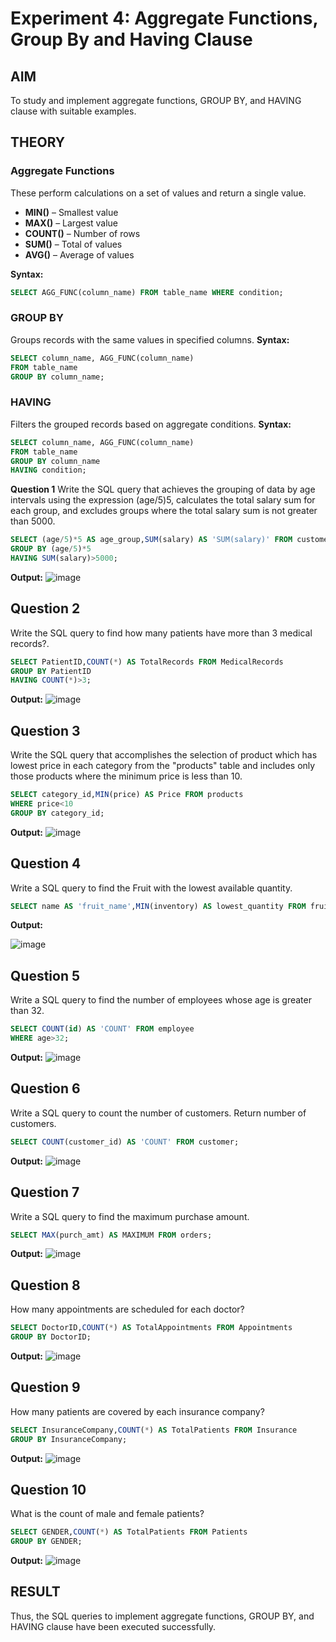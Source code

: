 # Experiment 4: Aggregate Functions, Group By and Having Clause

## AIM
To study and implement aggregate functions, GROUP BY, and HAVING clause with suitable examples.

## THEORY

### Aggregate Functions
These perform calculations on a set of values and return a single value.

- **MIN()** – Smallest value  
- **MAX()** – Largest value  
- **COUNT()** – Number of rows  
- **SUM()** – Total of values  
- **AVG()** – Average of values

**Syntax:**
```sql
SELECT AGG_FUNC(column_name) FROM table_name WHERE condition;
```
### GROUP BY
Groups records with the same values in specified columns.
**Syntax:**
```sql
SELECT column_name, AGG_FUNC(column_name)
FROM table_name
GROUP BY column_name;
```
### HAVING
Filters the grouped records based on aggregate conditions.
**Syntax:**
```sql
SELECT column_name, AGG_FUNC(column_name)
FROM table_name
GROUP BY column_name
HAVING condition;
```

**Question 1**
Write the SQL query that achieves the grouping of data by age intervals using the expression (age/5)5, calculates the total salary sum for each group, and excludes groups where the total salary sum is not greater than 5000.

```sql
SELECT (age/5)*5 AS age_group,SUM(salary) AS 'SUM(salary)' FROM customer1
GROUP BY (age/5)*5
HAVING SUM(salary)>5000;
```

**Output:**
![image](https://github.com/user-attachments/assets/a4d1a8e3-90ff-4171-9aad-eb9edd89568b)


**Question 2**
---
Write the SQL query to find how many patients have more than 3 medical records?.
```sql
SELECT PatientID,COUNT(*) AS TotalRecords FROM MedicalRecords
GROUP BY PatientID
HAVING COUNT(*)>3;
```

**Output:**
![image](https://github.com/user-attachments/assets/a56ab19c-f3c1-48c7-82b2-594346ef172a)


**Question 3**
---
Write the SQL query that accomplishes the selection of product which has lowest price in each category from the "products" table and includes only those products where the minimum price is less than 10.
```sql
SELECT category_id,MIN(price) AS Price FROM products
WHERE price<10
GROUP BY category_id;
```

**Output:**
![image](https://github.com/user-attachments/assets/7ee7fff4-61a4-4844-b879-0e4da88a0038)

**Question 4**
---

Write a SQL query to find the Fruit with the lowest available quantity.
```sql
SELECT name AS 'fruit_name',MIN(inventory) AS lowest_quantity FROM fruits;
```

**Output:**

![image](https://github.com/user-attachments/assets/6aa9b199-1da9-4af4-9c29-b2237e96dad7)


**Question 5**
---
Write a SQL query to find the number of employees whose age is greater than 32.
```sql
SELECT COUNT(id) AS 'COUNT' FROM employee
WHERE age>32;
```

**Output:**
![image](https://github.com/user-attachments/assets/a6b75732-2c2e-4749-9c18-bf06286c8b74)

**Question 6**
---
Write a SQL query to count the number of customers. Return number of customers.
```sql
SELECT COUNT(customer_id) AS 'COUNT' FROM customer;
```

**Output:**
![image](https://github.com/user-attachments/assets/9f2fc8b3-2cc4-405c-9eea-781337dace52)

**Question 7**
---
Write a SQL query to find the maximum purchase amount.
```sql
SELECT MAX(purch_amt) AS MAXIMUM FROM orders;
```

**Output:**
![image](https://github.com/user-attachments/assets/547b9414-e6d9-41a8-8349-7e9ad5b61f9b)


**Question 8**
---
How many appointments are scheduled for each doctor?

```sql
SELECT DoctorID,COUNT(*) AS TotalAppointments FROM Appointments
GROUP BY DoctorID;
```

**Output:**
![image](https://github.com/user-attachments/assets/34dc1aa6-4710-43a2-81ce-4eb8a3cc4123)


**Question 9**
---
How many patients are covered by each insurance company?

```sql
SELECT InsuranceCompany,COUNT(*) AS TotalPatients FROM Insurance
GROUP BY InsuranceCompany;
```

**Output:**
![image](https://github.com/user-attachments/assets/372fb8c4-b609-4011-bc9a-7e6ba48d583f)

**Question 10**
---
What is the count of male and female patients?
```sql
SELECT GENDER,COUNT(*) AS TotalPatients FROM Patients
GROUP BY GENDER;
```

**Output:**
![image](https://github.com/user-attachments/assets/068e89c9-a7e8-4205-844c-fa1b4a83a201)




## RESULT
Thus, the SQL queries to implement aggregate functions, GROUP BY, and HAVING clause have been executed successfully.
